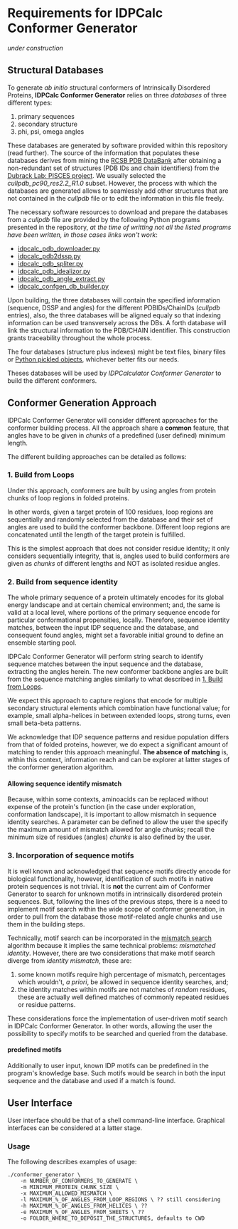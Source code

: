 # Requirements for IDPCalc Conformer Generator

_under construction_

## Structural Databases

To generate *ab initio* structural conformers of Intrinsically Disordered Proteins,  **IDPCalc Conformer Generator** relies on three _databases_ of three different types:

1. primary sequences
1. secondary structure 
1. phi, psi, omega angles

These databases are generated by software provided within this repository (read further). The source of the information that populates these databases derives from mining the [RCSB PDB DataBank][rcsb] after obtaining a non-redundant set of structures (PDB IDs and chain identifiers) from the [Dubrack Lab: PISCES project][pisces]. We usually selected the *cullpdb_pc90_res2.2_R1.0* subset. However, the process with which the databases are generated allows to seamlessly add other structures that are not contained in the *cullpdb* file or to edit the information in this file freely.

The necessary software resources to download and prepare the databases from a *cullpdb* file are provided by the following Python programs presented in the repository, *at the time of writting not all the listed programs have been written, in those cases links won't work*:

* [idpcalc_pdb_downloader.py][pdbdownloader]
* [idpcalc_pdb2dssp.py][pdb2dssp]
* [idpcalc_pdb_spliter.py][pdbsplitter]
* [idpcalc_pdb_idealizor.py][pdbidealizor]
* [idpcalc_pdb_angle_extract.py][pdbangle]
* [idpcalc_confgen_db_builder.py][dbbuilder]


Upon building, the three databases will contain the specified information (sequence, DSSP and angles) for the different PDBIDs/ChainIDs (*cullpdb* entries), also, the three databases will be aligned equaly so that indexing information can be used transversely across the DBs. A forth database will link the structural information to the PDB/CHAIN identifier. This construction grants traceability throughout the whole process.

The four databases (structure plus indexes) might be text files, binary files or [Python pickled objects][pickle], whichever better fits our needs.

Theses databases will be used by *IDPCalculator Conformer Generator* to build the different conformers.

## Conformer Generation Approach

IDPCalc Conformer Generator will consider different approaches for the conformer building process. All the approach share a **common** feature, that angles have to be given in *chunks* of a predefined (user defined) minimum length.

The different building approaches can be detailed as follows:

### 1. Build from Loops

Under this approach, conformers are built by using angles from protein chunks of loop regions in folded proteins.

In other words, given a target protein of 100 residues, loop regions are sequentially and randomly selected from the database and their set of angles are used to build the conformer backbone. Different loop regions are concatenated until the length of the target protein is fulfilled.

This is the simplest approach that does not consider residue identity; it only considers sequentially integrity, that is, angles used to build conformers are given as *chunks* of different lengths and NOT as isolated residue angles.

### 2. Build from sequence identity

The whole primary sequence of a protein ultimately encodes for its global energy landscape and at certain chemical environment; and, the same is valid at a local level, where portions of the primary sequence encode for particular conformational propensities, locally. Therefore, sequence identity matches, between the input IDP sequence and the database, and consequent found angles, might set a favorable initial ground to define an ensemble starting pool.

IDPCalc Conformer Generator will perform string search to identify sequence matches between the input sequence and the database, extracting the angles herein. The new conformer backbone angles are built from the sequence matching angles similarly to what described in [1. Build from Loops](#1-build-from-loops).

We expect this approach to capture regions that encode for multiple secondary structural elements which combination have functional value; for example, small alpha-helices in between extended loops, strong turns, even small beta-beta patterns.

We acknowledge that IDP sequence patterns and residue population differs from that of folded proteins, however, we do expect a significant amount of matching to render this approach meaningful. **The absence of matching** is, within this context, information reach and can be explorer at latter stages of the conformer generation algorithm.

#### Allowing sequence identify mismatch

Because, within some contexts, aminoacids can be replaced without expense of the protein's function (in the case under exploration, conformation landscape), it is important to allow mismatch in sequence identity searches. A parameter can be defined to allow the user the specify the maximum amount of mismatch allowed for angle *chunks*; recall the minimum size of residues (angles) *chunks* is also defined by the user.

### 3. Incorporation of sequence motifs

It is well known and acknowledged that sequence motifs directly encode for biological functionality, however, identification of such motifs in native protein sequences is not trivial. It is **not** the current aim of Conformer Generator to search for unknown motifs in intrinsically disordered protein sequences. But, following the lines of the previous steps, there is a need to implement motif search within the wide scope of conformer generation, in order to pull from the database those motif-related angle chunks and use them in the building steps.  

Technically, motif search can be incorporated in the [mismatch search](#allowing-sequence-identity-mismatch) algorithm because it implies the same technical problems: *mismatched identity*. However, there are two considerations that make motif search diverge from *identity mismatch*, these are:

1. some known motifs require high percentage of mismatch, percentages which wouldn't, *a priori*, be allowed in sequence identity searches, and;
2. the identity matches within motifs are not matches of *random* residues, these are actually well defined matches of commonly repeated residues or residue patterns.

These considerations force the implementation of user-driven motif search in IDPCalc Conformer Generator. In other words, allowing the user the possibility to specify motifs to be searched and queried from the database.

#### predefined motifs

Additionally to user input, known IDP motifs can be predefined in the program's knowledge base. Such motifs would be search in both the input sequence and the database and used if a match is found.

## User Interface

User interface should be that of a shell command-line interface. Graphical interfaces can be considered at a latter stage.

### Usage

The following describes examples of usage:

```
./conformer_generator \
    -n NUMBER_OF_CONFORMERS_TO_GENERATE \
    -m MINIMUM_PROTEIN_CHUNK_SIZE \
    -x MAXIMUM_ALLOWED_MISMATCH \
    -l MAXIMUM_%_OF_ANGLES_FROM_LOOP_REGIONS \ ?? still considering
    -h MAXIMUM_%_OF_ANGLES_FROM_HELICES \ ??
    -e MAXIMUM_%_OF_ANGLES_FROM_SHEETS \ ??
    -o FOLDER_WHERE_TO_DEPOSIT_THE_STRUCTURES, defaults to CWD
    

```

[pdbdownloader]: https://github.com/joaomcteixeira/IDPCalcPDBDownloader/blob/master/idpcalc_pdb_downloader.py
[pdb2dssp]: https://github.com/joaomcteixeira/IDPCalcPDBDownloader/blob/master/idpcalc_pdb2dssp.py
[pdbsplitter]: https://github.com/joaomcteixeira/IDPCalcPDBDownloader/
[pdbidealizor]: https://github.com/joaomcteixeira/IDPCalcPDBDownloader/
[pdbangle]: https://github.com/joaomcteixeira/IDPCalcPDBDownloader/
[dbbuilder]: https://github.com/joaomcteixeira/IDPCalcPDBDownloader/
[rcsb]: https://www.rcsb.org/
[pisces]: http://dunbrack.fccc.edu/Guoli/pisces_download.php
[pickle]: https://docs.python.org/3/library/pickle.html
